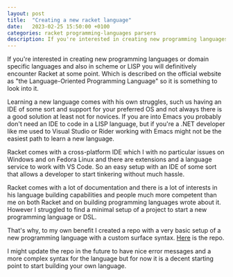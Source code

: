 ```yaml
---
layout: post
title:  "Creating a new racket language"
date:   2023-02-25 15:50:00 +0100
categories: racket programming-languages parsers
description: If you're interested in creating new programming languages or domain specific languages and also in scheme or LISP
---
```


If you're interested in creating new programming languages or domain specific languages and also in scheme or LISP you will definitively encounter Racket at some point. Which is described on the official website as "the Language-Oriented Programming Language" so it is something to look into it.

Learning a new language comes with his own struggles, such us having an IDE of some sort and support for your preferred OS and not always there is a good solution at least not for novices. If you are into Emacs you probably don't need an IDE to code in a LISP language, but if you're a .NET developer like me used to Visual Studio or Rider working with Emacs might not be the easiest path to learn a new language.

Racket comes with a cross-platform IDE which I with no particular issues on Windows and on Fedora Linux and there are extensions and a language service to work with VS Code. So an easy setup with an IDE of some sort that allows a developer to start tinkering without much hassle.

Racket comes with a lot of documentation and there is a lot of interests in his language building capabilities and people much more competent than me on both Racket and on building programming languages wrote about it. However I struggled to find a minimal setup of a project to start a new programming language or DSL.

That's why, to my own benefit I created a repo with a very basic setup of a new programming language with a custom surface syntax. [Here](https://github.com/davidelettieri/sample-racket-language) is the repo.

I might update the repo in the future to have nice error messages and a more complex syntax for the language but for now it is a decent starting point to start building your own language.